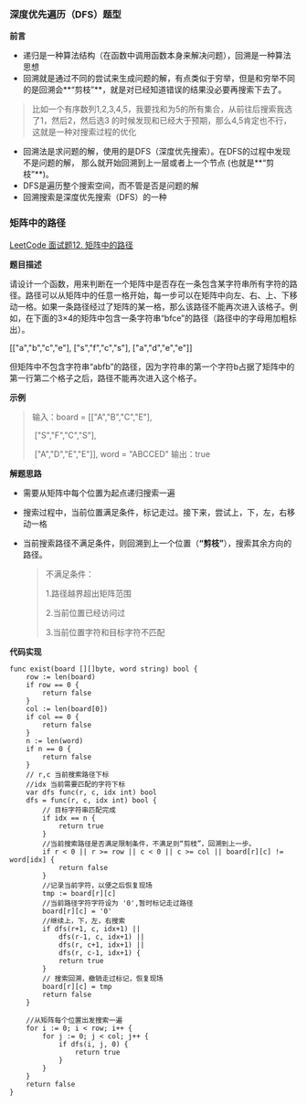### 	深度优先遍历（DFS）题型

**前言**

* 递归是一种算法结构（在函数中调用函数本身来解决问题），回溯是一种算法思想
* 回溯就是通过不同的尝试来生成问题的解，有点类似于穷举，但是和穷举不同的是回溯会**“剪枝”**，就是对已经知道错误的结果没必要再搜索下去了。

> 比如一个有序数列1,2,3,4,5，我要找和为5的所有集合，从前往后搜索我选了1，然后2，然后选3 的时候发现和已经大于预期，那么4,5肯定也不行，这就是一种对搜索过程的优化

* 回溯法是求问题的解，使用的是DFS（深度优先搜索）。在DFS的过程中发现不是问题的解，
  那么就开始回溯到上一层或者上一个节点 (也就是**“剪枝”**)。
* DFS是遍历整个搜索空间，而不管是否是问题的解
* 回溯搜索是深度优先搜索（DFS）的一种





### 矩阵中的路径

[LeetCode 面试题12. 矩阵中的路径]( https://leetcode-cn.com/problems/ju-zhen-zhong-de-lu-jing-lcof/ )

**题目描述**

请设计一个函数，用来判断在一个矩阵中是否存在一条包含某字符串所有字符的路径。路径可以从矩阵中的任意一格开始，每一步可以在矩阵中向左、右、上、下移动一格。如果一条路径经过了矩阵的某一格，那么该路径不能再次进入该格子。例如，在下面的3×4的矩阵中包含一条字符串“bfce”的路径（路径中的字母用加粗标出）。

[["a","b","c","e"],
["s","f","c","s"],
["a","d","e","e"]]

但矩阵中不包含字符串“abfb”的路径，因为字符串的第一个字符b占据了矩阵中的第一行第二个格子之后，路径不能再次进入这个格子。

**示例**

> 输入：board = [["A","B","C","E"],
>
> ​                           ["S","F","C","S"],
>
> ​                            ["A","D","E","E"]], word = "ABCCED"
> 输出：true



**解题思路**

* 需要从矩阵中每个位置为起点递归搜索一遍

* 搜索过程中，当前位置满足条件，标记走过。接下来，尝试上，下，左，右移动一格

* 当前搜索路径不满足条件，则回溯到上一个位置（**“剪枝”**），搜索其余方向的路径。

  > 不满足条件：
  >
  > 1.路径越界超出矩阵范围
  >
  > 2.当前位置已经访问过
  >
  > 3.当前位置字符和目标字符不匹配



**代码实现**

```
func exist(board [][]byte, word string) bool {
	row := len(board)
	if row == 0 {
		return false
	}
	col := len(board[0])
	if col == 0 {
		return false
	}
	n := len(word)
	if n == 0 {
		return false
	}
	// r,c 当前搜索路径下标
	//idx 当前需要匹配的字符下标
	var dfs func(r, c, idx int) bool
	dfs = func(r, c, idx int) bool {
		// 目标字符串匹配完成
		if idx == n {
			return true
		}
		//当前搜索路径是否满足限制条件，不满足则“剪枝”，回溯到上一步。
		if r < 0 || r >= row || c < 0 || c >= col || board[r][c] != word[idx] {
			return false
		}
		//记录当前字符，以便之后恢复现场
		tmp := board[r][c]
		//当前路径字符字符设为 '0',暂时标记走过路径
		board[r][c] = '0'
		//继续上，下，左，右搜索
		if dfs(r+1, c, idx+1) ||
			dfs(r-1, c, idx+1) ||
			dfs(r, c+1, idx+1) ||
			dfs(r, c-1, idx+1) {
			return true
		}
		// 搜索回溯，撤销走过标记，恢复现场
		board[r][c] = tmp
		return false
	}

	//从矩阵每个位置出发搜索一遍
	for i := 0; i < row; i++ {
		for j := 0; j < col; j++ {
			if dfs(i, j, 0) {
				return true
			}
		}
	}
	return false
}

```

